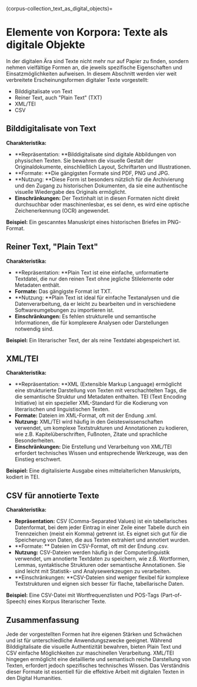 (corpus-collection_text_as_digital_objects)=
# Elemente von Korpora: Texte als digitale Objekte

In der digitalen Ära sind Texte nicht mehr nur auf Papier zu finden, sondern nehmen vielfältige Formen an, die jeweils spezifische Eigenschaften und Einsatzmöglichkeiten aufweisen. In diesem Abschnitt werden vier weit verbreitete Erscheinungsformen digitaler Texte vorgestellt: 

- Bilddigitalisate von Text
- Reiner Text, auch "Plain Text" (TXT)
- XML/TEI
- CSV

## Bilddigitalisate von Text

**Charakteristika:**

- **Repräsentation: **Bilddigitalisate sind digitale Abbildungen von physischen Texten. Sie bewahren die visuelle Gestalt der Originaldokumente, einschließlich Layout, Schriftarten und Illustrationen.
- **Formate: **Die gängigsten Formate sind PDF, PNG und JPG.
- **Nutzung: **Diese Form ist besonders nützlich für die Archivierung und den Zugang zu historischen Dokumenten, da sie eine authentische visuelle Wiedergabe des Originals ermöglicht.
- **Einschränkungen:** Der Textinhalt ist in diesen Formaten nicht direkt durchsuchbar oder maschinenlesbar, es sei denn, es wird eine optische Zeichenerkennung (OCR) angewendet.

**Beispiel:** Ein gescanntes Manuskript eines historischen Briefes im PNG-Format.

## Reiner Text, "Plain Text"

**Charakteristika:**

- **Repräsentation: **Plain Text ist eine einfache, unformatierte Textdatei, die nur den reinen Text ohne jegliche Stilelemente oder Metadaten enthält.
- **Formate:** Das gängigste Format ist TXT.
- **Nutzung: **Plain Text ist ideal für einfache Textanalysen und die Datenverarbeitung, da er leicht zu bearbeiten und in verschiedene Softwareumgebungen zu importieren ist.
- **Einschränkungen:** Es fehlen strukturelle und semantische Informationen, die für komplexere Analysen oder Darstellungen notwendig sind.

**Beispiel:** Ein literarischer Text, der als reine Textdatei abgespeichert ist.

## XML/TEI

**Charakteristika:**

- **Repräsentation: **XML (Extensible Markup Language) ermöglicht eine strukturierte Darstellung von Texten mit verschachtelten Tags, die die semantische Struktur und Metadaten enthalten. TEI (Text Encoding Initiative) ist ein spezieller XML-Standard für die Kodierung von literarischen und linguistischen Texten.
- **Formate:** Dateien im XML-Format, oft mit der Endung .xml.
- **Nutzung:** XML/TEI wird häufig in den Geisteswissenschaften verwendet, um komplexe Textstrukturen und Annotationen zu kodieren, wie z.B. Kapitelüberschriften, Fußnoten, Zitate und sprachliche Besonderheiten.
- 	**Einschränkungen:** Die Erstellung und Verarbeitung von XML/TEI erfordert technisches Wissen und entsprechende Werkzeuge, was den Einstieg erschwert.

**Beispiel:** Eine digitalisierte Ausgabe eines mittelalterlichen Manuskripts, kodiert in TEI.

## CSV für annotierte Texte

**Charakteristika:**

- **Repräsentation:** CSV (Comma-Separated Values) ist ein tabellarisches Datenformat, bei dem jeder Eintrag in einer Zeile einer Tabelle durch ein Trennzeichen (meist ein Komma) getrennt ist. Es eignet sich gut für die Speicherung von Daten, die aus Texten extrahiert und annotiert wurden.
- **Formate: ** Dateien im CSV-Format, oft mit der Endung .csv.
- **Nutzung:** CSV-Dateien werden häufig in der Computerlinguistik verwendet, um annotierte Textdaten zu speichern, wie z.B. Wortformen, Lemmas, syntaktische Strukturen oder semantische Annotationen. Sie sind leicht mit Statistik- und Analysewerkzeugen zu verarbeiten.
- **Einschränkungen: **CSV-Dateien sind weniger flexibel für komplexe Textstrukturen und eignen sich besser für flache, tabellarische Daten.

**Beispiel:** Eine CSV-Datei mit Wortfrequenzlisten und POS-Tags (Part-of-Speech) eines Korpus literarischer Texte.

## Zusammenfassung
Jede der vorgestellten Formen hat ihre eigenen Stärken und Schwächen und ist für unterschiedliche Anwendungszwecke geeignet. Während Bilddigitalisate die visuelle Authentizität bewahren, bieten Plain Text und CSV einfache Möglichkeiten zur maschinellen Verarbeitung. XML/TEI hingegen ermöglicht eine detaillierte und semantisch reiche Darstellung von Texten, erfordert jedoch spezifisches technisches Wissen. Das Verständnis dieser Formate ist essentiell für die effektive Arbeit mit digitalen Texten in den Digital Humanities.
